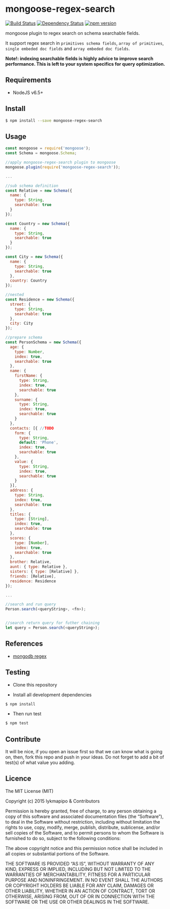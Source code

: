 # mongoose-regex-search

[![Build Status](https://travis-ci.org/lykmapipo/mongoose-regex-search.svg?branch=master)](https://travis-ci.org/lykmapipo/mongoose-regex-search)
[![Dependency Status](https://img.shields.io/david/lykmapipo/mongoose-regex-search.svg?style=flat)](https://david-dm.org/lykmapipo/mongoose-regex-search)
[![npm version](https://badge.fury.io/js/mongoose-regex-search.svg)](https://badge.fury.io/js/mongoose-regex-search)

mongoose plugin to regex search on schema searchable fields. 

It support regex search in `primitives schema fields`, `array of primitives`, `single embeded doc fields` and `array embeded doc fields`.

**Note!: indexing searchable fields is highly advice to improve search performance. This is left to your system specifics for query optimization.**

## Requirements

- NodeJS v6.5+

## Install
```sh
$ npm install --save mongoose-regex-search
```

## Usage

```javascript
const mongoose = require('mongoose');
const Schema = mongoose.Schema;

//apply mongoose-regex-search plugin to mongoose
mongoose.plugin(require('mongoose-regex-search'));

...

//sub schema definition
const Relative = new Schema({
  name: {
    type: String,
    searchable: true
  }
});

const Country = new Schema({
  name: {
    type: String,
    searchable: true
  }
});

const City = new Schema({
  name: {
    type: String,
    searchable: true
  },
  country: Country
});

//nested
const Residence = new Schema({
  street: {
    type: String,
    searchable: true
  },
  city: City
});

//prepare schema
const PersonSchema = new Schema({
  age: {
    type: Number,
    index: true,
    searchable: true
  },
  name: {
    firstName: {
      type: String,
      index: true,
      searchable: true
    },
    surname: {
      type: String,
      index: true,
      searchable: true
    }
  },
  contacts: [{ //TODO
    form: {
      type: String,
      default: 'Phone',
      index: true,
      searchable: true
    },
    value: {
      type: String,
      index: true,
      searchable: true
    }
  }],
  address: {
    type: String,
    index: true,
    searchable: true
  },
  titles: {
    type: [String],
    index: true,
    searchable: true
  },
  scores: {
    type: [Number],
    index: true,
    searchable: true
  },
  brother: Relative,
  aunt: { type: Relative },
  sisters: { type: [Relative] },
  friends: [Relative],
  residence: Residence
});

...

//search and run query
Person.search(<queryString>, <fn>);


//search return query for futher chaining
let query = Person.search(<queryString>);

```

## References
- [mongodb regex](https://docs.mongodb.com/manual/reference/operator/query/regex/)


## Testing
* Clone this repository

* Install all development dependencies
```sh
$ npm install
```
* Then run test
```sh
$ npm test
```

## Contribute
It will be nice, if you open an issue first so that we can know what is going on, then, fork this repo and push in your ideas. Do not forget to add a bit of test(s) of what value you adding.

## Licence
The MIT License (MIT)

Copyright (c) 2015 lykmapipo & Contributors

Permission is hereby granted, free of charge, to any person obtaining a copy of this software and associated documentation files (the “Software”), to deal in the Software without restriction, including without limitation the rights to use, copy, modify, merge, publish, distribute, sublicense, and/or sell copies of the Software, and to permit persons to whom the Software is furnished to do so, subject to the following conditions:

The above copyright notice and this permission notice shall be included in all copies or substantial portions of the Software.

THE SOFTWARE IS PROVIDED “AS IS”, WITHOUT WARRANTY OF ANY KIND, EXPRESS OR IMPLIED, INCLUDING BUT NOT LIMITED TO THE WARRANTIES OF MERCHANTABILITY, FITNESS FOR A PARTICULAR PURPOSE AND NONINFRINGEMENT. IN NO EVENT SHALL THE AUTHORS OR COPYRIGHT HOLDERS BE LIABLE FOR ANY CLAIM, DAMAGES OR OTHER LIABILITY, WHETHER IN AN ACTION OF CONTRACT, TORT OR OTHERWISE, ARISING FROM, OUT OF OR IN CONNECTION WITH THE SOFTWARE OR THE USE OR OTHER DEALINGS IN THE SOFTWARE. 